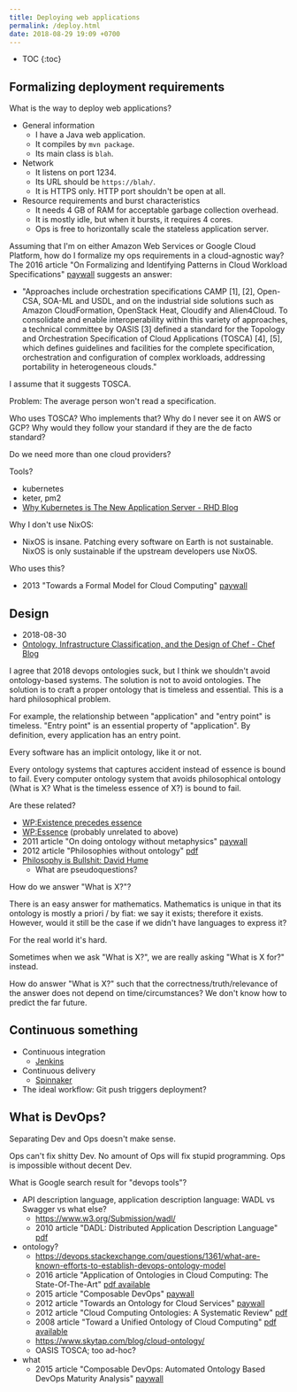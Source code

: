 ```yaml
---
title: Deploying web applications
permalink: /deploy.html
date: 2018-08-29 19:09 +0700
---
```


- TOC
{:toc}

## Formalizing deployment requirements

What is the way to deploy web applications?

- General information
    - I have a Java web application.
    - It compiles by `mvn package`.
    - Its main class is `blah`.
- Network
    - It listens on port 1234.
    - Its URL should be `https://blah/`.
    - It is HTTPS only. HTTP port shouldn't be open at all.
- Resource requirements and burst characteristics
    - It needs 4 GB of RAM for acceptable garbage collection overhead.
    - It is mostly idle, but when it bursts, it requires 4 cores.
    - Ops is free to horizontally scale the stateless application server.

Assuming that I'm on either Amazon Web Services or Google Cloud Platform, how do I formalize my ops requirements in a cloud-agnostic way?
The 2016 article "On Formalizing and Identifying Patterns in Cloud Workload Specifications" [paywall](https://ieeexplore.ieee.org/document/7516840/) suggests an answer:

- "Approaches include orchestration specifications CAMP [1], [2], Open-CSA, SOA-ML and USDL,
and on the industrial side solutions such as Amazon CloudFormation, OpenStack Heat, Cloudify and Alien4Cloud.
To consolidate and enable interoperability within this variety of approaches, a technical committee by OASIS [3]
defined a standard for the Topology and Orchestration Specification of Cloud Applications (TOSCA) [4], [5],
which defines guidelines and facilities for the complete specification, orchestration and configuration of complex workloads,
addressing portability in heterogeneous clouds."

I assume that it suggests TOSCA.

Problem: The average person won't read a specification.

Who uses TOSCA?
Who implements that?
Why do I never see it on AWS or GCP?
Why would they follow your standard if they are the de facto standard?

Do we need more than one cloud providers?

Tools?

- kubernetes
- keter, pm2
- [Why Kubernetes is The New Application Server - RHD Blog](https://developers.redhat.com/blog/2018/06/28/why-kubernetes-is-the-new-application-server/)

Why I don't use NixOS:

- NixOS is insane.
Patching every software on Earth is not sustainable.
NixOS is only sustainable if the upstream developers use NixOS.

Who uses this?

- 2013 "Towards a Formal Model for Cloud Computing" [paywall](https://link.springer.com/chapter/10.1007/978-3-319-06859-6_34)

## Design

- 2018-08-30
- [Ontology, Infrastructure Classification, and the Design of Chef - Chef Blog](https://blog.chef.io/2015/04/23/ontology-infrastructure-classification-and-the-design-of-chef/)

I agree that 2018 devops ontologies suck, but I think we shouldn't avoid ontology-based systems.
The solution is not to avoid ontologies.
The solution is to craft a proper ontology that is timeless and essential.
This is a hard philosophical problem.

For example, the relationship between "application" and "entry point" is timeless.
"Entry point" is an essential property of "application".
By definition, every application has an entry point.

Every software has an implicit ontology, like it or not.

Every ontology systems that captures accident instead of essence is bound to fail.
Every computer ontology system that avoids philosophical ontology (What is X? What is the timeless essence of X?) is bound to fail.

Are these related?

- [WP:Existence precedes essence](https://en.wikipedia.org/wiki/Existence_precedes_essence)
- [WP:Essence](https://en.wikipedia.org/wiki/Essence) (probably unrelated to above)
- 2011 article "On doing ontology without metaphysics" [paywall](https://www.jstor.org/stable/41329478?seq=1#page_scan_tab_contents)
- 2012 article "Philosophies without ontology" [pdf](https://www.journals.uchicago.edu/doi/pdfplus/10.14318/hau3.1.015)
- [Philosophy is Bullshit: David Hume](https://webhome.phy.duke.edu/~rgb/Beowulf/axioms/axioms/node4.html)
    - What are pseudoquestions?

How do we answer "What is X?"?

There is an easy answer for mathematics.
Mathematics is unique in that its ontology is mostly a priori / by fiat: we say it exists; therefore it exists.
However, would it still be the case if we didn't have languages to express it?

For the real world it's hard.

Sometimes when we ask "What is X?", we are really asking "What is X for?" instead.

How do answer "What is X?" such that the correctness/truth/relevance of the answer does not depend on time/circumstances?
We don't know how to predict the far future.

## Continuous something

- Continuous integration
    - [Jenkins](https://jenkins.io/)
- Continuous delivery
    - [Spinnaker](https://www.spinnaker.io/)
- The ideal workflow: Git push triggers deployment?

## What is DevOps?

Separating Dev and Ops doesn't make sense.

Ops can't fix shitty Dev.
No amount of Ops will fix stupid programming.
Ops is impossible without decent Dev.

What is Google search result for "devops tools"?

- API description language, application description language: WADL vs Swagger vs what else?
    - https://www.w3.org/Submission/wadl/
    - 2010 article "DADL: Distributed Application Description Language" [pdf](https://www.isi.edu/~mirkovic/publications/dadlsubmit.pdf)
- ontology?
    - https://devops.stackexchange.com/questions/1361/what-are-known-efforts-to-establish-devops-ontology-model
    - 2016 article "Application of Ontologies in Cloud Computing: The State-Of-The-Art" [pdf available](https://arxiv.org/abs/1610.02333)
    - 2015 article "Composable DevOps" [paywall](https://dl.acm.org/citation.cfm?id=2867125)
    - 2012 article "Towards an Ontology for Cloud Services" [paywall](https://ieeexplore.ieee.org/document/6245776/)
    - 2012 article "Cloud Computing Ontologies: A Systematic Review" [pdf](https://pdfs.semanticscholar.org/cd5f/e6edb6284fcbcb470239464bb0c8e3ee2d50.pdf)
    - 2008 article "Toward a Unified Ontology of Cloud Computing" [pdf available](https://www.researchgate.net/publication/224367196_Toward_a_Unified_Ontology_of_Cloud_Computing)
    - https://www.skytap.com/blog/cloud-ontology/
    - OASIS TOSCA; too ad-hoc?
- what
    - 2015 article "Composable DevOps: Automated Ontology Based DevOps Maturity Analysis" [paywall](https://ieeexplore.ieee.org/document/7207405/)

